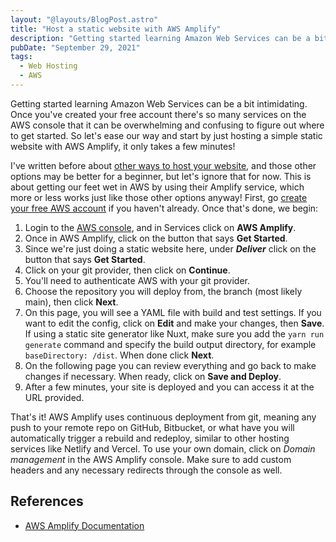 ```yaml
---
layout: "@layouts/BlogPost.astro"
title: "Host a static website with AWS Amplify"
description: "Getting started learning Amazon Web Services can be a bit intimidating. Once you've created your free account there's so many services on the AWS console that it can be overwhelming and confusing to figure out where to get started. So let's ease our way and start by just hosting a simple static website with AWS Amplify, it only takes a few minutes!"
pubDate: "September 29, 2021"
tags:
  - Web Hosting
  - AWS
---
```


Getting started learning Amazon Web Services can be a bit intimidating. Once you've created your free account there's so many services on the AWS console that it can be overwhelming and confusing to figure out where to get started. So let's ease our way and start by just hosting a simple static website with AWS Amplify, it only takes a few minutes!

I've written before about <a href="https://arieldiaz.codes/blog/5-ways-to-easily-host-your-web-site-for-free" target="_blank">other ways to host your website</a>, and those other options may be better for a beginner, but let's ignore that for now. This is about getting our feet wet in AWS by using their Amplify service, which more or less works just like those other options anyway! First, go [create your free AWS account](https://aws.amazon.com) if you haven't already. Once that's done, we begin:

1. Login to the <a href="https://console.aws.amazon.com" target="_blank">AWS console</a>, and in Services click on **AWS Amplify**.
2. Once in AWS Amplify, click on the button that says **Get Started**.
3. Since we're just doing a static website here, under **_Deliver_** click on the button that says **Get Started**.
4. Click on your git provider, then click on **Continue**.
5. You'll need to authenticate AWS with your git provider.
6. Choose the repository you will deploy from, the branch (most likely main), then click **Next**.
7. On this page, you will see a YAML file with build and test settings. If you want to edit the config, click on **Edit** and make your changes, then **Save**. If using a static site generator like Nuxt, make sure you add the `yarn run generate` command and specify the build output directory, for example `baseDirectory: /dist`. When done click **Next**.
8. On the following page you can review everything and go back to make changes if necessary. When ready, click on **Save and Deploy**.
9. After a few minutes, your site is deployed and you can access it at the URL provided.

That's it! AWS Amplify uses continuous deployment from git, meaning any push to your remote repo on GitHub, Bitbucket, or what have you will automatically trigger a rebuild and redeploy, similar to other hosting services like Netlify and Vercel. To use your own domain, click on _Domain management_ in the AWS Amplify console. Make sure to add custom headers and any necessary redirects through the console as well.

## References

- <a href="https://docs.aws.amazon.com/amplify/?id=docs_gateway" target="_blank">AWS Amplify Documentation</a>

